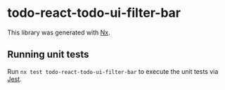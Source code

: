 # todo-react-todo-ui-filter-bar

This library was generated with [Nx](https://nx.dev).

## Running unit tests

Run `nx test todo-react-todo-ui-filter-bar` to execute the unit tests via [Jest](https://jestjs.io).
